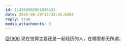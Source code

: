 ```yaml
---
id: 114766902961038431
date: 2025-06-29T13:32:43.638Z
reply: true
media_attachments: 0
---
```


[@1900](https://social.1900.live/@1900) 现在觉得主要还是一起经历的人，在哪里都无所谓。

